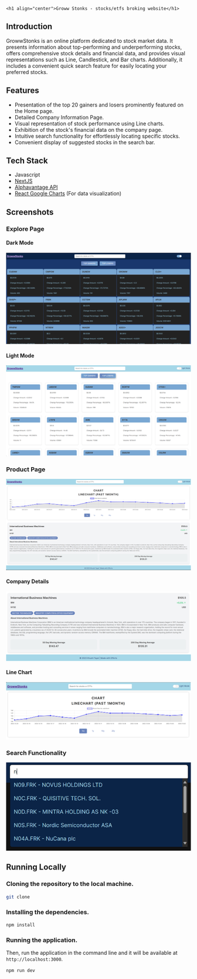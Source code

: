     <h1 align="center">Groww Stonks - stocks/etfs broking website</h1>

## Introduction

GrowwStonks is an online platform dedicated to stock market data. It presents information about top-performing and underperforming stocks, offers comprehensive stock details and financial data, and provides visual representations such as Line, Candlestick, and Bar charts. Additionally, it includes a convenient quick search feature for easily locating your preferred stocks.

## Features

- Presentation of the top 20 gainers and losers prominently featured on the Home page.
- Detailed Company Information Page.
- Visual representation of stock performance using Line charts.
- Exhibition of the stock's financial data on the company page.
- Intuitive search functionality for effortlessly locating specific stocks.
- Convenient display of suggested stocks in the search bar.

## Tech Stack

- Javascript
- [NextJS](https://nextjs.org/)
- [Alphavantage API](https://www.alphavantage.co/)
- [React Google Charts](https://www.react-google-charts.com/) (For data visualization)

## Screenshots

### Explore Page

#### Dark Mode

<img alt="Home Page" src="/public/images/Screenshot 2023-10-30 130245.png">

#### Light Mode

<img alt="Home Page" src="/public/images/Screenshot 2023-10-30 130046.png">

### Product Page

<img alt="Line Chart" src="/public/images/Screenshot 2023-10-30 133228.png">

#### Company Details 

<img alt="Company Details Page" src="/public/images/Screenshot 2023-10-30 133003.png">

#### Line Chart

<img alt="Line Chart" src="/public/images/Screenshot 2023-10-30 132400.png">


### Search Functionality

<img alt="Search Functionality" src="/public/images/Screenshot 2023-10-30 113654.png">

## Running Locally

### Cloning the repository to the local machine.

```bash
git clone
```

### Installing the dependencies.

```bash
npm install
```

### Running the application.

Then, run the application in the command line and it will be available at `http://localhost:3000`.

```bash
npm run dev
```